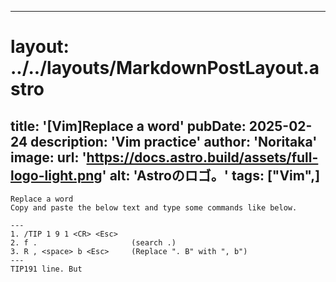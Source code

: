 
---
# layout: ../../layouts/MarkdownPostLayout.astro
title: '[Vim]Replace a word'
pubDate: 2025-02-24
description: 'Vim practice'
author: 'Noritaka'
image:
    url: 'https://docs.astro.build/assets/full-logo-light.png'
    alt: 'Astroのロゴ。'
tags: ["Vim",]
---


```
Replace a word
Copy and paste the below text and type some commands like below.

---
1. /TIP 1 9 1 <CR> <Esc> 
2. f .                     (search .)
3. R , <space> b <Esc>     (Replace ". B" with ", b")
---
TIP191 line. But
```
